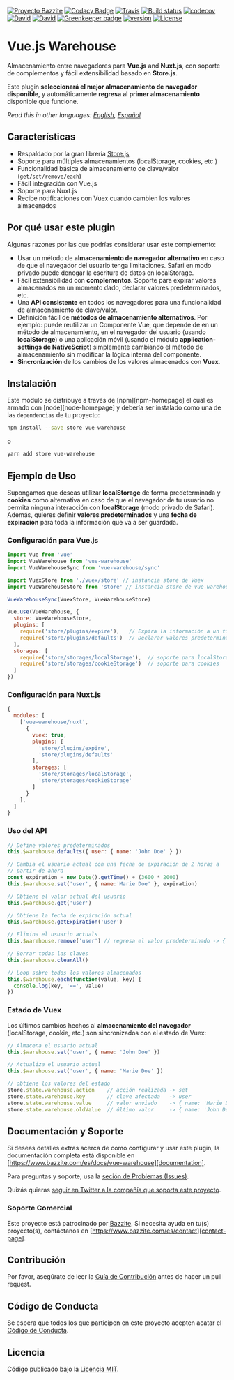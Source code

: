 [![Proyecto Bazzite](https://img.shields.io/badge/Proyecto-Bazzite-blue.svg?style=flat-square)](https://www.bazzite.com/docs/vue-warehouse)
[![Codacy Badge](https://img.shields.io/codacy/grade/6fd62c3807d84982bfbd6e3298707bef.svg?style=flat-square)](https://www.codacy.com/app/bazzite/vue-warehouse?utm_source=github.com&utm_medium=referral&utm_content=bazzite/vue-warehouse&utm_campaign=Badge_Grade)
[![Travis](https://img.shields.io/travis/bazzite/vue-warehouse.svg?style=flat-square)](https://travis-ci.org/bazzite/vue-warehouse)
[![Build status](https://ci.appveyor.com/api/projects/status/5ihdnfef7siyph3n?svg=true)](https://ci.appveyor.com/project/bazzite/vue-warehouse)
[![codecov](https://img.shields.io/codecov/c/github/bazzite/vue-warehouse/develop.svg?style=flat-square)](https://codecov.io/gh/bazzite/vue-warehouse)
[![David](https://img.shields.io/david/peer/bazzite/vue-warehouse.svg?style=flat-square)](https://david-dm.org/bazzite/vue-warehouse?type=peer)
[![David](https://img.shields.io/david/dev/bazzite/vue-warehouse.svg?style=flat-square)](https://david-dm.org/bazzite/vue-warehouse?type=dev)
[![Greenkeeper badge](https://badges.greenkeeper.io/bazzite/vue-warehouse.svg?style=flat-square)](https://greenkeeper.io/)
[![version](https://img.shields.io/npm/v/vue-warehouse.svg?style=flat-square)](https://www.npmjs.com/package/vue-warehouse)
[![License](https://img.shields.io/badge/license-MIT-blue.svg?style=flat-square)](https://raw.githubusercontent.com/bazzite/vue-warehouse/develop/LICENSE)

# Vue.js Warehouse

Almacenamiento entre navegadores para **Vue.js** and **Nuxt.js**, con soporte de complementos y fácil extensibilidad basado en **Store.js**.

Este plugin **seleccionará el mejor almacenamiento de navegador disponible**, y automáticamente **regresa al primer almacenamiento** disponible que funcione.

*Read this in other languages: [English](README.md), [Español](README.es.md)*

## Características

* Respaldado por la gran librería [Store.js][storejs]
* Soporte para múltiples almacenamientos (localStorage, cookies, etc.)
* Funcionalidad básica de almacenamiento de clave/valor (`get/set/remove/each`)
* Fácil integración con Vue.js
* Soporte para Nuxt.js
* Recibe notificaciones con Vuex cuando cambien los valores almacenados

## Por qué usar este plugin

Algunas razones por las que podrías considerar usar este complemento:

* Usar un método de **almacenamiento de navegador alternativo** en caso de que el navegador del usuario tenga limitaciones. Safari en modo privado puede denegar la escritura de datos en localStorage.
* Fácil extensibilidad con **complementos**. Soporte para expirar valores almacenados en un momento dado, declarar valores predeterminados, etc.
* Una **API consistente** en todos los navegadores para una funcionalidad de almacenamiento de clave/valor.
* Definición fácil de **métodos de almacenamiento alternativos**. Por ejemplo: puede reutilizar un Componente Vue, que depende de en un método de almacenamiento, en el navegador del usuario (usando **localStorage**) o una aplicación móvil (usando el módulo **application-settings de NativeScript**) simplemente cambiando el método de almacenamiento sin modificar la lógica interna del componente.
* **Sincronización** de los cambios de los valores almacenados con **Vuex**.

## Instalación

Este módulo se distribuye a través de [npm][npm-homepage] el cual es armado con [node][node-homepage] y debería ser instalado como una de las `dependencias` de tu proyecto:

```bash
npm install --save store vue-warehouse
```

o

```bash
yarn add store vue-warehouse
```

## Ejemplo de Uso

Supongamos que deseas utilizar **localStorage** de forma predeterminada y **cookies** como alternativa en caso de que el navegador de tu usuario no permita ninguna interacción con **localStorage** (modo privado de Safari). Además, quieres definir **valores predeterminados** y una **fecha de expiración** para toda la información que va a ser guardada.

### Configuración para Vue.js

```javascript
import Vue from 'vue'
import VueWarehouse from 'vue-warehouse'
import VueWarehouseSync from 'vue-warehouse/sync'

import VuexStore from './vuex/store' // instancia store de Vuex
import VueWarehouseStore from 'store' // instancia store de vue-warehouse

VueWarehouseSync(VuexStore, VueWarehouseStore)

Vue.use(VueWarehouse, {
  store: VueWarehouseStore,
  plugins: [
    require('store/plugins/expire'),   // Expira la información a un tiempo determinado
    require('store/plugins/defaults')  // Declarar valores predeterminados
  ],
  storages: [
    require('store/storages/localStorage'),  // soporte para localStorage
    require('store/storages/cookieStorage')  // soporte para cookies
  ]
})
```

### Configuración para Nuxt.js

```javascript
{
  modules: [
    ['vue-warehouse/nuxt',
      {
        vuex: true,
        plugins: [
          'store/plugins/expire',
          'store/plugins/defaults'
        ],
        storages: [
          'store/storages/localStorage',
          'store/storages/cookieStorage'
        ]
      }
    ],
  ]
}
```

### Uso del API

```javascript
// Define valores predeterminados
this.$warehouse.defaults({ user: { name: 'John Doe' } })

// Cambia el usuario actual con una fecha de expiración de 2 horas a
// partir de ahora
const expiration = new Date().getTime() + (3600 * 2000)
this.$warehouse.set('user', { name:'Marie Doe' }, expiration)

// Obtiene el valor actual del usuario
this.$warehouse.get('user')

// Obtiene la fecha de expiración actual
this.$warehouse.getExpiration('user')

// Elimina el usuario actuals
this.$warehouse.remove('user') // regresa el valor predeterminado -> { name: 'John Doe' }

// Borrar todas las claves
this.$warehouse.clearAll()

// Loop sobre todos los valores almacenados
this.$warehouse.each(function(value, key) {
  console.log(key, '==', value)
})
```

### Estado de Vuex

Los últimos cambios hechos al **almacenamiento del navegador** (localStorage, cookie, etc.) son sincronizados con el estado de Vuex:

```javascript
// Almacena el usuario actual
this.$warehouse.set('user', { name: 'John Doe' })

// Actualiza el usuario actual
this.$warehouse.set('user', { name: 'Marie Doe' })

// obtiene los valores del estado
store.state.warehouse.action    // acción realizada -> set
store.state.warehouse.key       // clave afectada   -> user
store.state.warehouse.value     // valor enviado    -> { name: 'Marie Doe' }
store.state.warehouse.oldValue  // último valor     -> { name: 'John Doe' }
```

## Documentación y Soporte

Si deseas detalles extras acerca de como configurar y usar este plugin, la documentación completa está disponible en [https://www.bazzite.com/es/docs/vue-warehouse][documentation].

Para preguntas y soporte, usa la [seción de Problemas (Issues)][issues].

Quizás quieras [seguir en Twitter a la compañía que soporta este proyecto][twitter].

### Soporte Comercial

Este proyecto está patrocinado por [Bazzite][bazzite-website]. Si necesita ayuda en tu(s) proyecto(s), contáctanos en [https://www.bazzite.com/es/contact][contact-page].

## Contribución

Por favor, asegúrate de leer la [Guía de Contribución][contributing] antes de hacer un pull request.

## Código de Conducta

Se espera que todos los que participen en este proyecto acepten acatar el [Código de Conducta][code-of-conduct].

## Licencia

Código publicado bajo la [Licencia MIT][license-page].

[npm]: https://www.npmjs.com/
[node]: https://nodejs.org
[storejs]: https://github.com/marcuswestin/store.js/
[documentation]: https://www.bazzite.com/es/docs/vue-warehouse?utm_source=github&utm_medium=readme&utm_campaign=vue-warehouse
[contributing]: https://www.bazzite.com/es/docs/vue-warehouse/contributing?utm_source=github&utm_medium=readme&utm_campaign=vue-warehouse
[code-of-conduct]: https://www.bazzite.com/es/open-source/code-of-conduct?utm_source=github&utm_medium=readme&utm_campaign=vue-warehouse
[issues]: https://github.com/bazzite/vue-warehouse/issues
[twitter]: https://twitter.com/BazziteES
[bazzite-website]: https://www.bazzite.com/es?utm_source=github&utm_medium=readme&utm_campaign=vue-warehouse
[contact-page]: https://www.bazzite.com/es/contact?utm_source=github&utm_medium=readme&utm_campaign=vue-warehouse
[license-page]: https://www.bazzite.com/es/docs/vue-warehouse/license?utm_source=github&utm_medium=readme&utm_campaign=vue-warehouse
